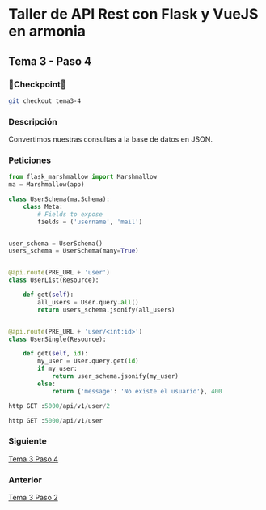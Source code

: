 # Taller de API Rest con Flask y VueJS en armonia

## Tema 3 - Paso 4

### 🎈Checkpoint🎈

```bash
git checkout tema3-4
```

### Descripción

Convertimos nuestras consultas a la base de datos en JSON.

### Peticiones

```python
from flask_marshmallow import Marshmallow
ma = Marshmallow(app)

class UserSchema(ma.Schema):
    class Meta:
        # Fields to expose
        fields = ('username', 'mail')


user_schema = UserSchema()
users_schema = UserSchema(many=True)


@api.route(PRE_URL + 'user')
class UserList(Resource):

    def get(self):
        all_users = User.query.all()
        return users_schema.jsonify(all_users)


@api.route(PRE_URL + 'user/<int:id>')
class UserSingle(Resource):

    def get(self, id):
        my_user = User.query.get(id)
        if my_user:
            return user_schema.jsonify(my_user)
        else:
            return {'message': 'No existe el usuario'}, 400
```

```python
http GET :5000/api/v1/user/2
```

```python
http GET :5000/api/v1/user
```

### Siguiente

[Tema 3 Paso 4](https://github.com/tanrax/workshop-flask-with-vuejs/tree/tema3-4)

### Anterior

[Tema 3 Paso 2](https://github.com/tanrax/workshop-flask-with-vuejs/tree/tema3-2)
